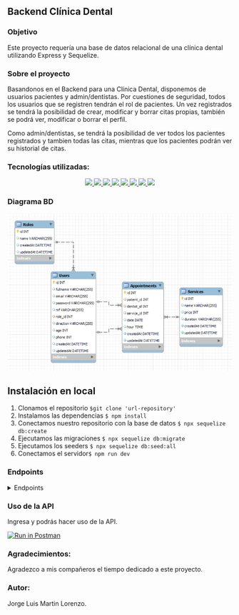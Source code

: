 ## Backend Clínica Dental

### Objetivo
Este proyecto requería una base de datos relacional de una clínica dental utilizando Express y Sequelize.

### Sobre el proyecto
Basandonos en el Backend para una Clínica Dental, disponemos de usuarios pacientes y admin/dentistas. Por cuestiones de seguridad, todos los usuarios que se registren tendrán el rol de pacientes. Un vez registrados se tendrá la posibilidad de crear, modificar y borrar citas propias, también se podrá ver, modificar o borrar el perfil.

Como admin/dentistas, se tendrá la posibilidad de ver todos los pacientes registrados y tambien todas las citas, mientras que los pacientes podrán ver su historial de citas.

### Tecnologías utilizadas:
<div align="center">
        <a href="https://www.sequelize.org/">
        <img src= "https://img.shields.io/badge/sequelize-3C76C3?style=for-the-badge&logo=sequelize&logoColor=white"/>
    </a>
        <a href="https://www.mysql.com/">
        <img src= "https://img.shields.io/badge/mysql-3E6E93?style=for-the-badge&logo=mysql&logoColor=white"/>
    </a>
        <a href="https://expressjs.com/">
        <img src= "https://img.shields.io/badge/express.js-%23404d59.svg?style=for-the-badge&logo=express&logoColor=%2361DAFB"/>
    </a>
    <a href="https://nextjs.org/">
        <img src= "https://img.shields.io/badge/node.js-026E00?style=for-the-badge&logo=node.js&logoColor=white"/>
    </a>
    <a href="https://developer.mozilla.org/es/docs/Web/JavaScript">
        <img src= "https://img.shields.io/badge/javascipt-EFD81D?style=for-the-badge&logo=javascript&logoColor=black"/>
    </a>
    <a href="https://jwt.io/">
        <img src= "https://img.shields.io/badge/JWT-black?style=for-the-badge&logo=JSON%20web%20tokens"/>
    </a>
    <a href="https://www.postman.com/">
        <img src= "https://img.shields.io/badge/Postman-FF6C37?style=for-the-badge&logo=postman&logoColor=white"/>
    </a>
    <a href="https://www.docker.com/">
        <img src= "https://img.shields.io/badge/docker-2496ED?style=for-the-badge&logo=docker&logoColor=white"/>
    </a>
 </div>


### Diagrama BD
!['readme'](./img/readme.png)

## Instalación en local
1. Clonamos el repositorio `$git clone 'url-repository'`
2. Instalamos las dependencias ` $ npm install `
3. Conectamos nuestro repositorio con la base de datos ` $ npx sequelize db:create `
4. Ejecutamos las migraciones ` $ npx sequelize db:migrate `
5. Ejecutamos los seeders ` $ npx sequelize db:seed:all ` 
6. Conectamos el servidor` $ npm run dev ` 

### Endpoints
<details>
<summary>Endpoints</summary>

- AUTH
    - REGISTER

            POST http://localhost:4000/auth/register
        body:
        ``` js
            {
                "fullname":"Maria",
                "email":"hala@maria.com",
                "password": "12345678",
                "nif": "12345648Y",
                "direction": "C/ no existe 23",
                "age": "34",
                "phone": "655613298"
            }
        ```

    - LOGIN

            POST http://localhost:4000/auth/login
        body:
        ``` js
            {
                "email":"roma@roma.com",
                "password": "123456"
            }
        ```

- ADMIN
    - GET ALL APPOINTMENTS

            GET http://localhost:4000/appointment/getAll

    - GET ALL USERS

            GET http://localhost:4000/user/getAll

- PACIENTES/USUARIOS

    -GET ALL SERVICES 

            GET http://localhost:4000/service/getAll

    - CREATE AN APPOINTMENT 

            POST http://localhost:4000/appointment/create
        ``` js
            {
                "patient_id": "3",
                "dentist_id": "1",
                "service_id": "3",
                "date": "2023-03-02",
                "hour": "14:35:00"
            }
        ```
    - GET ALL MY APPOINTMENTS (AS USER)

            PUT http://localhost:4000/user/getAll/4

    - UPDATE APPOINTMENT (AS PATIENT)

            PUT http://localhost:4000/appointment/update/1
        ``` js
            {
                "patient_id": "4",
                "dentist_id": "3",
                "service_id": "5",
                "date": "2023-03-02",
                "hour": "14:35:00"
            }
        ```

    - DELETE APPOINTMENT (ONLY YOURS)

            DELETE http://localhost:4000/appointment/delete/6

    - GET MY PROFILE

            GET http://localhost:4000/user/getUser/5

    - UPDATE MY PROFILE

            PUT localhost:4000/user/update/13
        ``` js
            {
                "patient_id": "4",
                "dentist_id": "3",
                "service_id": "5",
                "date": "2023-03-02",
                "hour": "14:35:00"
            }
        ```
            
    - DELETE MY PROFILE
    
            DELETE http://localhost:4000/user/delete/5
</details>

### Uso de la API

Ingresa y podrás hacer uso de la API.

[![Run in Postman](https://run.pstmn.io/button.svg)](https://www.postman.com/jorgemctin/workspace/dental-clinic/request/27847989-cede5d46-5868-4252-a484-e325b2328a93)

### Agradecimientos:

Agradezco a mis compañeros el tiempo dedicado a este proyecto.

### Autor:
Jorge Luis Martin Lorenzo.
